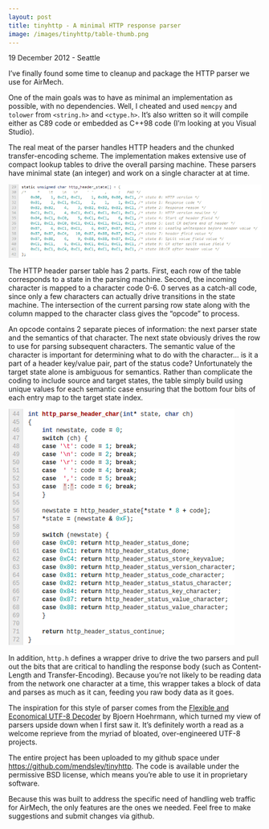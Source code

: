 ```yaml
---
layout: post
title: tinyhttp - A minimal HTTP response parser
image: /images/tinyhttp/table-thumb.png
---
```


<p class="meta">19 December 2012 - Seattle</p>

I’ve finally found some time to cleanup and package the HTTP parser we use for AirMech.

One of the main goals was to have as minimal an implementation as possible, with no dependencies. Well, I cheated and used `memcpy` and `tolower` from `<string.h>` and `<ctype.h>`. It’s also written so it will compile either as C89 code or embedded as C++98 code (I’m looking at you Visual Studio).

The real meat of the parser handles HTTP headers and the chunked transfer-encoding scheme. The implementation makes extensive use of compact lookup tables to drive the overall parsing machine. These parsers have minimal state (an integer) and work on a single character at at time.

![Lookup table](/images/tinyhttp/chart-table.png)

The HTTP header parser table has 2 parts. First, each row of the table corresponds to a state in the parsing machine. Second, the incoming character is mapped to a character code 0-6. 0 serves as a catch-all code, since only a few characters can actually drive transitions in the state machine. The intersection of the current parsing row state along with the column mapped to the character class gives the “opcode” to process.

An opcode contains 2 separate pieces of information: the next parser state and the semantics of that character. The next state obviously drives the row to use for parsing subsequent characters. The semantic value of the character is important for determining what to do with the character... is it a part of a header key/value pair, part of the status code? Unfortunately the target state alone is ambiguous for semantics. Rather than complicate the coding to include source and target states, the table simply build using unique values for each semantic case ensuring that the bottom four bits of each entry map to the target state index.

![Lookup table](/images/tinyhttp/chart-code.png)

In addition, `http.h` defines a wrapper drive to drive the two parsers and pull out the bits that are critical to handling the response body (such as Content-Length and Transfer-Encoding). Because you’re not likely to be reading data from the network one character at a time, this wrapper takes a block of data and parses as much as it can, feeding you raw body data as it goes.

The inspiration for this style of parser comes from the [Flexible and Economical UTF-8 Decoder](http://bjoern.hoehrmann.de/utf-8/decoder/dfa/) by Bjoern Hoehrmann, which turned my view of parsers upside down when I first saw it. It’s definitely worth a read as a welcome reprieve from the myriad of bloated, over-engineered UTF-8 projects.

The entire project has been uploaded to my github space under <https://github.com/mendsley/tinyhttp>. The code is available under the permissive BSD license, which means you’re able to use it in proprietary software.

Because this was built to address the specific need of handling web traffic for AirMech, the only features are the ones we needed. Feel free to make suggestions and submit changes via github.
